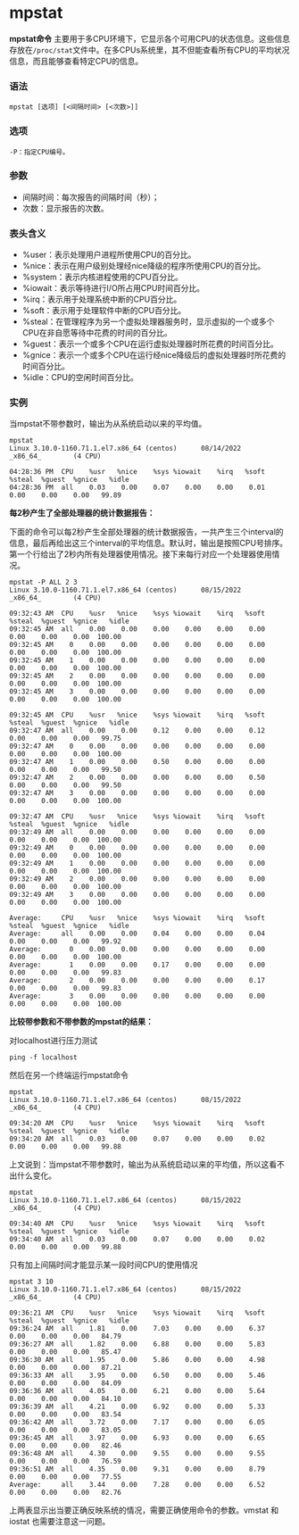 # mpstat

**mpstat命令** 主要用于多CPU环境下，它显示各个可用CPU的状态信息。这些信息存放在`/proc/stat`​文件中。在多CPUs系统里，其不但能查看所有CPU的平均状况信息，而且能够查看特定CPU的信息。

### 语法

```shell
mpstat [选项] [<间隔时间> [<次数>]]
```

### 选项

```shell
-P：指定CPU编号。
```

### 参数

* 间隔时间：每次报告的间隔时间（秒）；
* 次数：显示报告的次数。

### 表头含义

* %user：表示处理用户进程所使用CPU的百分比。
* %nice：表示在用户级别处理经nice降级的程序所使用CPU的百分比。
* %system：表示内核进程使用的CPU百分比。
* %iowait：表示等待进行I/O所占用CPU时间百分比。
* %irq：表示用于处理系统中断的CPU百分比。
* %soft：表示用于处理软件中断的CPU百分比。
* %steal：在管理程序为另一个虚拟处理器服务时，显示虚拟的一个或多个CPU在非自愿等待中花费的时间的百分比。
* %guest：表示一个或多个CPU在运行虚拟处理器时所花费的时间百分比。
* %gnice：表示一个或多个CPU在运行经nice降级后的虚拟处理器时所花费的时间百分比。
* %idle：CPU的空闲时间百分比。

### 实例

当mpstat不带参数时，输出为从系统启动以来的平均值。

```shell
mpstat
Linux 3.10.0-1160.71.1.el7.x86_64 (centos)      08/14/2022      _x86_64_        (4 CPU)

04:28:36 PM  CPU    %usr   %nice    %sys %iowait    %irq   %soft  %steal  %guest  %gnice   %idle
04:28:36 PM  all    0.03    0.00    0.07    0.00    0.00    0.01    0.00    0.00    0.00   99.89
```

**每2秒产生了全部处理器的统计数据报告：**

下面的命令可以每2秒产生全部处理器的统计数据报告，一共产生三个interval的信息，最后再给出这三个interval的平均信息。默认时，输出是按照CPU号排序。第一个行给出了2秒内所有处理器使用情况。接下来每行对应一个处理器使用情况。

```shell
mpstat -P ALL 2 3
Linux 3.10.0-1160.71.1.el7.x86_64 (centos)      08/15/2022      _x86_64_        (4 CPU)

09:32:43 AM  CPU    %usr   %nice    %sys %iowait    %irq   %soft  %steal  %guest  %gnice   %idle
09:32:45 AM  all    0.00    0.00    0.00    0.00    0.00    0.00    0.00    0.00    0.00  100.00
09:32:45 AM    0    0.00    0.00    0.00    0.00    0.00    0.00    0.00    0.00    0.00  100.00
09:32:45 AM    1    0.00    0.00    0.00    0.00    0.00    0.00    0.00    0.00    0.00  100.00
09:32:45 AM    2    0.00    0.00    0.00    0.00    0.00    0.00    0.00    0.00    0.00  100.00
09:32:45 AM    3    0.00    0.00    0.00    0.00    0.00    0.00    0.00    0.00    0.00  100.00

09:32:45 AM  CPU    %usr   %nice    %sys %iowait    %irq   %soft  %steal  %guest  %gnice   %idle
09:32:47 AM  all    0.00    0.00    0.12    0.00    0.00    0.12    0.00    0.00    0.00   99.75
09:32:47 AM    0    0.00    0.00    0.00    0.00    0.00    0.00    0.00    0.00    0.00  100.00
09:32:47 AM    1    0.00    0.00    0.50    0.00    0.00    0.00    0.00    0.00    0.00   99.50
09:32:47 AM    2    0.00    0.00    0.00    0.00    0.00    0.50    0.00    0.00    0.00   99.50
09:32:47 AM    3    0.00    0.00    0.00    0.00    0.00    0.00    0.00    0.00    0.00  100.00

09:32:47 AM  CPU    %usr   %nice    %sys %iowait    %irq   %soft  %steal  %guest  %gnice   %idle
09:32:49 AM  all    0.00    0.00    0.00    0.00    0.00    0.00    0.00    0.00    0.00  100.00
09:32:49 AM    0    0.00    0.00    0.00    0.00    0.00    0.00    0.00    0.00    0.00  100.00
09:32:49 AM    1    0.00    0.00    0.00    0.00    0.00    0.00    0.00    0.00    0.00  100.00
09:32:49 AM    2    0.00    0.00    0.00    0.00    0.00    0.00    0.00    0.00    0.00  100.00
09:32:49 AM    3    0.00    0.00    0.00    0.00    0.00    0.00    0.00    0.00    0.00  100.00

Average:     CPU    %usr   %nice    %sys %iowait    %irq   %soft  %steal  %guest  %gnice   %idle
Average:     all    0.00    0.00    0.04    0.00    0.00    0.04    0.00    0.00    0.00   99.92
Average:       0    0.00    0.00    0.00    0.00    0.00    0.00    0.00    0.00    0.00  100.00
Average:       1    0.00    0.00    0.17    0.00    0.00    0.00    0.00    0.00    0.00   99.83
Average:       2    0.00    0.00    0.00    0.00    0.00    0.17    0.00    0.00    0.00   99.83
Average:       3    0.00    0.00    0.00    0.00    0.00    0.00    0.00    0.00    0.00  100.00
```

**比较带参数和不带参数的mpstat的结果：**

对localhost进行压力测试

```shell
ping -f localhost
```

然后在另一个终端运行mpstat命令

```shell
mpstat
Linux 3.10.0-1160.71.1.el7.x86_64 (centos)      08/15/2022      _x86_64_        (4 CPU)

09:34:20 AM  CPU    %usr   %nice    %sys %iowait    %irq   %soft  %steal  %guest  %gnice   %idle
09:34:20 AM  all    0.03    0.00    0.07    0.00    0.00    0.02    0.00    0.00    0.00   99.88
```

上文说到：当mpstat不带参数时，输出为从系统启动以来的平均值，所以这看不出什么变化。

```shell
mpstat
Linux 3.10.0-1160.71.1.el7.x86_64 (centos)      08/15/2022      _x86_64_        (4 CPU)

09:34:40 AM  CPU    %usr   %nice    %sys %iowait    %irq   %soft  %steal  %guest  %gnice   %idle
09:34:40 AM  all    0.03    0.00    0.07    0.00    0.00    0.02    0.00    0.00    0.00   99.88
```

只有加上间隔时间才能显示某一段时间CPU的使用情况

```shell
mpstat 3 10
Linux 3.10.0-1160.71.1.el7.x86_64 (centos)      08/15/2022      _x86_64_        (4 CPU)

09:36:21 AM  CPU    %usr   %nice    %sys %iowait    %irq   %soft  %steal  %guest  %gnice   %idle
09:36:24 AM  all    1.81    0.00    7.03    0.00    0.00    6.37    0.00    0.00    0.00   84.79
09:36:27 AM  all    1.82    0.00    6.88    0.00    0.00    5.83    0.00    0.00    0.00   85.47
09:36:30 AM  all    1.95    0.00    5.86    0.00    0.00    4.98    0.00    0.00    0.00   87.21
09:36:33 AM  all    3.95    0.00    6.50    0.00    0.00    5.46    0.00    0.00    0.00   84.09
09:36:36 AM  all    4.05    0.00    6.21    0.00    0.00    5.64    0.00    0.00    0.00   84.10
09:36:39 AM  all    4.21    0.00    6.92    0.00    0.00    5.33    0.00    0.00    0.00   83.54
09:36:42 AM  all    3.72    0.00    7.17    0.00    0.00    6.05    0.00    0.00    0.00   83.05
09:36:45 AM  all    3.97    0.00    6.93    0.00    0.00    6.65    0.00    0.00    0.00   82.46
09:36:48 AM  all    4.30    0.00    9.55    0.00    0.00    9.55    0.00    0.00    0.00   76.59
09:36:51 AM  all    4.35    0.00    9.31    0.00    0.00    8.79    0.00    0.00    0.00   77.55
Average:     all    3.44    0.00    7.28    0.00    0.00    6.52    0.00    0.00    0.00   82.76
```

上两表显示出当要正确反映系统的情况，需要正确使用命令的参数。vmstat 和iostat 也需要注意这一问题。
